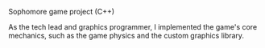 Sophomore game project (C++)

As the tech lead and graphics programmer, I implemented the game's core mechanics, such as the game physics and the custom graphics library.
